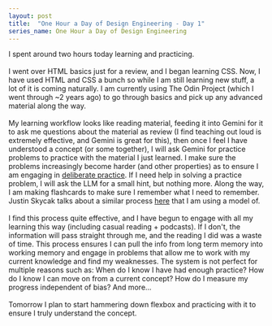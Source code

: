 ```yaml
---
layout: post
title:  "One Hour a Day of Design Engineering - Day 1"
series_name: One Hour a Day of Design Engineering
---
```


I spent around two hours today learning and practicing.
<br><br>
I went over HTML basics just for a review, and I began learning CSS. Now, I have used HTML and CSS a bunch so while I am still learning new stuff, a lot of it is coming naturally. I am currently using The Odin Project (which I went through ~2 years ago) to go through basics and pick up any advanced material along the way.
<br><br>
My learning workflow looks like reading material, feeding it into Gemini for it to ask me questions about the material as review (I find teaching out loud is extremely effective, and Gemini is great for this), then once I feel I have understood a concept (or some together), I will ask Gemini for practice problems to practice with the material I just learned. I make sure the problems increasingly become harder (and other properties) as to ensure I am engaging in <a href="https://www.justinmath.com/deliberate-practice-the-most-effective-form-of-active-learning/deliberate practice." target="_blank"> deliberate practice</a>. If I need help in solving a practice problem, I will ask the LLM for a small hint, but nothing more. Along the way, I am making flashcards to make sure I remember what I need to remember. Justin Skycak talks about a similar process <a href="https://youtu.be/GOqaK5cIUrk?si=wiBftqvsMkYJlUFe" target="_blank">here</a> that I am using a model of. 
<br><br>
I find this process quite effective, and I have begun to engage with all my learning this way (including casual reading + podcasts). If I don't, the information will pass straight through me, and the reading I did was a waste of time. This process ensures I can pull the info from long term memory into working memory and engage in problems that allow me to work with my current knowledge and find my weaknesses. The system is not perfect for multiple reasons such as: When do I know I have had enough practice? How do I know I can move on from a current concept? How do I measure my progress independent of bias? And more...
<br><br>
Tomorrow I plan to start hammering down flexbox and practicing with it to ensure I truly understand the concept. 

